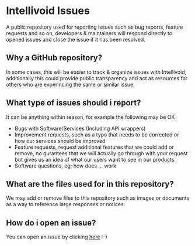 # Intellivoid Issues

A public repository used for reporting issues such as bug reports, feature
requests and so on, developers & maintainers will respond directly to
opened issues and close the issue if it has been resolved.


## Why a GitHub repository?

In some cases, this will be easier to track & organize issues with
Intellivoid, additionally this could provide public transparency and act
as resources for others who are experincing the same or similar issue.


## What type of issues should i report?

It can be anything within reason, for example the following may be OK

 - Bugs with Software/Services (Including API wrappers)
 - Improvement requests, such as a typo that needs to be corrected or
   how our services should be improved
 - Feature requests, request additional features that we could add or
   remove, no gurantees that we will actually go through with your request
   but gives us an idea of what our users want to see in our products.
 - Software questions, eg; how does ... work


## What are the files used for in this repository?

We may add or remove files to this repository such as images or documents
as a way to reference large responses or notices.


## How do i open an issue?

You can open an issue by clicking [here](https://github.com/intellivoid/issues/issues/new/choose) :-)
